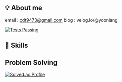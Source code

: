 ## 💡 About me
email : cdt9473@gmail.com
blog  : velog.io/@yoonlang

<a href="https://github.com/anuraghazra/github-readme-stats/actions">
      <img alt="Tests Passing" src="https://github.com/anuraghazra/github-readme-stats/workflows/Test/badge.svg" />
    </a>

## 🔨 Skills


## Problem Solving
[![Solved.ac Profile](http://mazassumnida.wtf/api/v2/generate_badge?boj=cdt416z)](https://solved.ac/cdt416z/)
